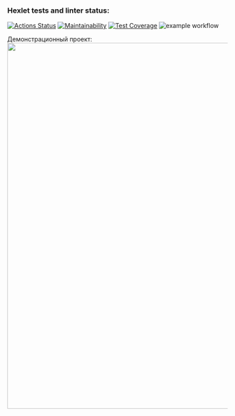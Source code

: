 ### Hexlet tests and linter status:
[![Actions Status](https://github.com/EEFIMOVA2021/java-project-lvl2/workflows/hexlet-check/badge.svg)](https://github.com/EEFIMOVA2021/java-project-lvl2/actions)
[![Maintainability](https://api.codeclimate.com/v1/badges/db36269c0c17743d4ad0/maintainability)](https://codeclimate.com/github/EEFIMOVA2021/java-project-lvl2/maintainability)
[![Test Coverage](https://api.codeclimate.com/v1/badges/db36269c0c17743d4ad0/test_coverage)](https://codeclimate.com/github/EEFIMOVA2021/java-project-lvl2/test_coverage)
![example workflow](https://github.com/EEFIMOVA2021/java-project-lvl2/actions/workflows/main.yml/badge.svg)


Демонстрационный проект:
<a href="https://asciinema.org/a/BCTTcekLqEFEZp6ZZ6VstlTON?autoplay=1"><img src="https://asciinema.org/a/BCTTcekLqEFEZp6ZZ6VstlTON.png" width="836"/></a>